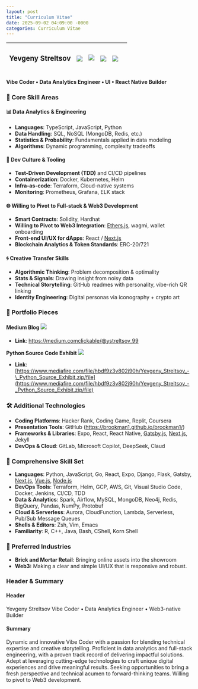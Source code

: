 ```yaml
---
layout: post
title: "Curriculum Vitae"
date: 2025-09-02 04:09:00 -0000
categories: Curriculum Vitae
---
```


<table><thead><tr><th><h3><a id="_7fozss549u8j"></a><strong>Yevgeny Streltsov</strong></h3></th><th><h3><a id="_x86trf5mxew2"></a><strong>
<img src="/brookman1/assets/for_curriculum_vitae/Stealth_Dev_64x64.png"></strong></h3></th><th><h4><a id="_4idjqhfifdtq"></a><strong>
<img src="/brookman1/assets/for_curriculum_vitae/hard_hart_64x64.png"></strong></h4></th><th><h3><a id="_3w5m43rz703x"></a>
<img src="/brookman1/assets/for_curriculum_vitae/JavaScript_64x64.png"></h3></th><th><h3><a id="_qylq6tnitu61"></a><strong>
<img src="/brookman1/assets/for_curriculum_vitae/python-logo-only_64x64.png"></strong></h3></th><th></th></tr></thead></table>

#### **Vibe Coder • Data Analytics Engineer • UI • React Native Builder**

### **🚀 Core Skill Areas**

#### **📊 Data Analytics & Engineering**

- **Languages**: TypeScript, JavaScript, Python
- **Data Handling**: SQL, NoSQL (MongoDB, Redis, etc.)
- **Statistics & Probability**: Fundamentals applied in data modeling
- **Algorithms**: Dynamic programming, complexity tradeoffs

#### **🧪 Dev Culture & Tooling**

- **Test-Driven Development (TDD)** and CI/CD pipelines
- **Containerization**: Docker, Kubernetes, Helm
- **Infra-as-code**: Terraform, Cloud-native systems
- **Monitoring**: Prometheus, Grafana, ELK stack

#### **🌐 Willing to Pivot to Full-stack & Web3 Development**

- **Smart Contracts**: Solidity, Hardhat
- **Willing to Pivot to Web3 Integration**: [Ethers.js](https://ethers.js), wagmi, wallet onboarding
- **Front-end UI/UX for dApps**: React / [Next.js](https://next.js)
- **Blockchain Analytics & Token Standards**: ERC-20/721

#### **🌀 Creative Transfer Skills**

- **Algorithmic Thinking**: Problem decomposition & optimality
- **Stats & Signals**: Drawing insight from noisy data
- **Technical Storytelling**: GitHub readmes with personality, vibe-rich QR linking
- **Identity Engineering**: Digital personas via iconography + crypto art

### **🌟 Portfolio Pieces**

#### **Medium Blog** ![](/brookman1/asset/for_curriculum_vitae/medium_logo_64x64.png)

- **Link**: <https://medium.comclickable/@ystreltsov_99>

**Python Source Code Exhibit** ![](/brookman1/asset/for_curriculum_vitae/portfolio_64x64)

- **Link**: [https://www.mediafire.com/file/hbdf9z3v802j90h/Yevgeny_Streltsov_-\_Python_Source_Exhibit.zip/file](https://www.mediafire.com/file/hbdf9z3v802j90h/Yevgeny_Streltsov_-_Python_Source_Exhibit.zip/file)

### **🛠️ Additional Technologies**

- **Coding Platforms**: Hacker Rank, Coding Game, Replit, Coursera
- **Presentation Tools**: GitHub (<https://brookman1.github.io/brookman1/>)
- **Frameworks & Libraries**: Expo, React, React Native, [Gatsby.js](https://gatsby.js), [Next.js](https://next.js), Jekyll
- **DevOps & Cloud**: GitLab, Microsoft Copilot, DeepSeek, Claud

### **🧰 Comprehensive Skill Set**

- **Languages**: Python, JavaScript, Go, React, Expo, Django, Flask, Gatsby, [Next.js](https://next.js), [Vue.js](https://vue.js), [Node.js](https://node.js)
- **DevOps Tools**: Terraform, Helm, GCP, AWS, Git, Visual Studio Code, Docker, Jenkins, CI/CD, TDD
- **Data & Analytics**: Spark, Airflow, MySQL, MongoDB, Neo4j, Redis, BigQuery, Pandas, NumPy, Protobuf
- **Cloud & Serverless**: Aurora, CloudFunction, Lambda, Serverless, Pub/Sub Message Queues
- **Shells & Editors**: Zsh, Vim, Emacs
- **Familiarity**: R, C++, Java, Bash, CShell, Korn Shell

### **🏢 Preferred Industries**

- **Brick and Mortar Retail**: Bringing online assets into the showroom
- **Web3:** Making a clear and simple UI/UX that is responsive and robust.

### **Header & Summary**

#### **Header**

Yevgeny Streltsov Vibe Coder • Data Analytics Engineer • Web3-native Builder

#### **Summary**

Dynamic and innovative Vibe Coder with a passion for blending technical expertise and creative storytelling. Proficient in data analytics and full-stack engineering, with a proven track record of delivering impactful solutions. Adept at leveraging cutting-edge technologies to craft unique digital experiences and drive meaningful results. Seeking opportunities to bring a fresh perspective and technical acumen to forward-thinking teams. Willing to pivot to Web3 development.
